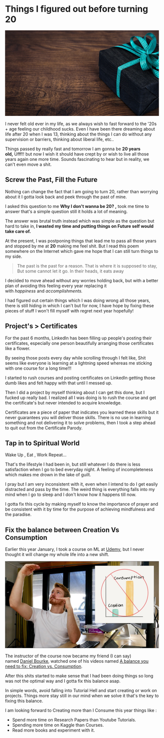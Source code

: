 # Things I figured out before turning 20

![](/images/blog1-pic1.jpg "main pic")

I never felt old ever in my life, as we always wish to fast forward to the '20s + age feeling our childhood sucks. Even I have been there dreaming about life after 20 when I was 13, thinking about the things I can do without any supervision or barriers, thinking about liberal life, etc..

Things passed by really fast and tomorrow I am gonna be **20 years old,** Ufff!! but now I wish it should have crept by or wish to live all those years again one more time. Sounds fascinating to hear but in reality, we can't even move a shit.

## Screw the Past, Fill the Future

Nothing can change the fact that I am going to turn 20, rather than worrying about it I gotta look back and peek through the past of mine.

 I asked this question to me **Why I don't wanna be 20? ,** took me time to answer that's a simple question still it holds a lot of meaning.

The answer was brutal truth instead which was simple as the question but hard to take in, **I wasted my time and putting things on Future self would take care of.**

At the present, I was postponing things that lead me to pass all those years and stopped by me at **20** making me feel shit. But I read this poem somewhere on the Internet which gave me hope that I can still turn things to my side.

> The past is the past for a reason. That is where it is supposed to stay, But some cannot let it go. In their heads, it eats away

I decided to move ahead without any worries holding back, but with a better plan of avoiding this feeling every year replacing it with *happiness* and *accomplishments.*

I had figured out certain things which I was doing wrong all those years, there is still hiding in which I can't but for now, I have hope by fixing these pieces of stuff I won't fill myself with regret next year hopefully!

## Project's > Certificates

For the past 6 months, LinkedIn has been filling up people's posting their certificates, especially one person beautifully arranging those certificates like a flower. 

By seeing those posts every day while scrolling through I felt like, Shit seems like everyone is learning at a lightning speed whereas me sticking with one course for a long time!!!

I started to rush courses and posting certificates on LinkedIn getting those dumb likes and felt happy with that until I messed up.

Then I did a project by myself thinking about I can get this done, but I fucked up really bad. I realized all I was doing is to rush the course and get the certificate's but never intended to acquire knowledge.

Certificates are a piece of paper that indicates you learned these skills but it never guarantees you will deliver those skills. There is no use in learning something and not delivering it to solve problems, then I took a step ahead to quit out from the Certificate Parody.

## Tap in to Spiritual World

Wake Up , Eat , Work Repeat... 

That's the lifestyle I had been in, but still whatever I do there is less satisfaction when I go to bed everyday night. A feeling of incompleteness which makes me drown in the lake of guilt.

I pray but I am very inconsistent with it, even when I intend to do I get easily distracted and pass by the time. The weird thing is everything falls into my mind when I go to sleep and I don't know how it happens till now.

I gotta fix this cycle by making myself to know the importance of prayer and be consistent with it by time for the purpose of achieving mindfulness and the paradise.

## Fix the balance between Creation Vs Consumption

Earlier this year January, I took a course on ML at [Udemy](https://www.udemy.com/course/complete-machine-learning-and-data-science-zero-to-mastery/), but I never thought it will change my whole life into a new shift.

![](/images/blog1-pic3.jpg "Daniel Bourke")

The instructor of the course now became my friend (I can say) named [Daniel Bourke](https://www.youtube.com/channel/UCr8O8l5cCX85Oem1d18EezQ), watched one of his videos named [A balance you need to fix: Creation vs. Consumption](https://www.youtube.com/watch?v=vKHJrTHB5rM). 

After this shits started to make sense that I had been doing things so long was not the optimal way and I gotta fix this balance asap.

In simple words, avoid falling into Tutorial Hell and start creating or work on projects. Things more stay still in our mind when we solve it that's the key to fixing this balance.

I am looking forward to Creating more than I Consume this year things like :

- Spend more time on Research Papers than Youtube Tutorials.
- Spending more time on Kaggle than Courses.
- Read more books and experiment with it.




